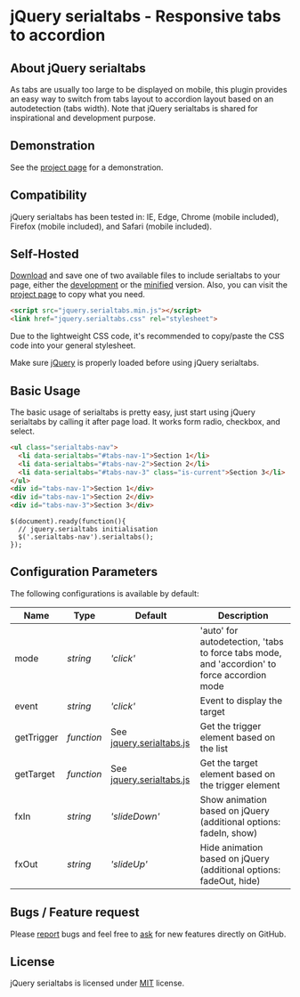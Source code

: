 # jQuery serialtabs - Responsive tabs to accordion

## About jQuery serialtabs
As tabs are usually too large to be displayed on mobile, this plugin provides an easy way to switch from tabs layout to accordion layout based on an autodetection (tabs width). Note that jQuery serialtabs is shared for inspirational and development purpose.


## Demonstration
See the [project page](https://github.meunierkevin.com/jquery-serialtabs/) for a demonstration.


## Compatibility
jQuery serialtabs has been tested in: IE, Edge, Chrome (mobile included), Firefox (mobile included), and Safari (mobile included).


## Self-Hosted
[Download](https://github.com/kevinmeunier/jquery-serialtabs/archive/master.zip) and save one of two available files to include serialtabs to your page, either the [development](https://github.com/kevinmeunier/jquery-serialtabs/blob/main/dist/jquery.serialtabs.js) or the [minified](https://github.com/kevinmeunier/jquery-serialtabs/blob/main/dist/jquery.serialtabs.min.js) version. Also, you can visit the [project page](https://github.meunierkevin.com/jquery-serialtabs/) to copy what you need.
```HTML
<script src="jquery.serialtabs.min.js"></script>
<link href="jquery.serialtabs.css" rel="stylesheet">
```
Due to the lightweight CSS code, it's recommended to copy/paste the CSS code into your general stylesheet.

Make sure [jQuery](http://jquery.com) is properly loaded before using jQuery serialtabs. 


## Basic Usage
The basic usage of serialtabs is pretty easy, just start using jQuery serialtabs by calling it after page load. It works form radio, checkbox, and select.
```HTML
<ul class="serialtabs-nav">
  <li data-serialtabs="#tabs-nav-1">Section 1</li>
  <li data-serialtabs="#tabs-nav-2">Section 2</li>
  <li data-serialtabs="#tabs-nav-3" class="is-current">Section 3</li>
</ul>
<div id="tabs-nav-1">Section 1</div>
<div id="tabs-nav-1">Section 2</div>
<div id="tabs-nav-3">Section 3</div>
```
```JS
$(document).ready(function(){
  // jquery.serialtabs initialisation
  $('.serialtabs-nav').serialtabs();
});
```

  
## Configuration Parameters
The following configurations is available by default:

Name               | Type       | Default                             | Description
------------------ | ---------- | ----------------------------------- | -----------
mode               | *string*   | *'click'*                           | 'auto' for autodetection, 'tabs to force tabs mode, and 'accordion' to force accordion mode
event              | *string*   | *'click'*                           | Event to display the target
getTrigger         | *function* | See [jquery.serialtabs.js](https://github.com/kevinmeunier/jquery-serialtabs/blob/main/dist/jquery.serialtabs.js) | Get the trigger element based on the list
getTarget          | *function* | See [jquery.serialtabs.js](https://github.com/kevinmeunier/jquery-serialtabs/blob/main/dist/jquery.serialtabs.js) | Get the target element based on the trigger element
fxIn               | *string*   | *'slideDown'*                       | Show animation based on jQuery (additional options: fadeIn, show)
fxOut              | *string*   | *'slideUp'*                         | Hide animation based on jQuery (additional options: fadeOut, hide)


## Bugs / Feature request
Please [report](http://github.com/kevinmeunier/jquery-serialtabs/issues) bugs and feel free to [ask](http://github.com/kevinmeunier/jquery-serialtabs/issues) for new features directly on GitHub.


## License
jQuery serialtabs is licensed under [MIT](http://www.opensource.org/licenses/mit-license.php) license.
